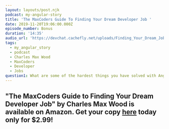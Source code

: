 ```yaml
---
layout: layouts/post.njk
podcast: my-angular-story
title: 'The MaxCoders Guide To Finding Your Dream Developer Job '
date: 2019-11-20T19:06:00.000Z
episode_number: Bonus
duration: '14:35'
audio_url: 'https://devchat.cachefly.net/uploads/Finding_Your_Dream_Job.mp3'
tags:
  - my_angular_story
  - podcast
  - Charles Max Wood
  - MaxCoders
  - Developer
  - Jobs
question1: What are some of the hardest things you have solved with Angular at Auth0?
---
```

## "**The MaxCoders Guide to Finding Your Dream Developer Job" by Charles Max Wood is available on Amazon. Get your copy** [**here**](https://www.amazon.com/MaxCoders-Guide-Finding-Dream-Developer-ebook/dp/B081MBL5C9/ref=sr_1_2?keywords=charles+max+wood&qid=1574160229&sr=8-2) **today only for $2.99!**
